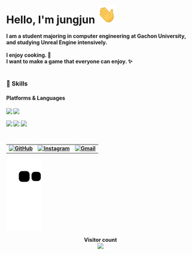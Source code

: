 # Hello, I'm <b> jungjun <img src="https://raw.githubusercontent.com/ABSphreak/ABSphreak/master/gifs/Hi.gif" width="50px">
  
  I am a student majoring in computer engineering at Gachon University, <br> and studying Unreal Engine intensively.<br/>
  <br/>
  I enjoy cooking. 🍳 <br/>
  I want to make a game that everyone can enjoy. ✨ <br/><br/>
</p>


### 💪 Skills
#### Platforms & Languages
<p>
  <img src="https://img.shields.io/badge/Unity-FFFFFF?style=flat-square&logo=Unity&logoColor=black"/>
  <img src="https://img.shields.io/badge/UnrealEngine-0E1128?style=flat-square&logo=UnrealEngine&logoColor=white"/>
</p>
<p>
  <img src="https://img.shields.io/badge/C-A8B9CC?style=flat-square&logo=C&logoColor=black"/> 
  <img src="https://img.shields.io/badge/C++-3178C6?style=flat-square&logo=C++&logoColor=white"/>
  <img src="https://img.shields.io/badge/CSharp-239120?style=flat-square&logo=CSharp&logoColor=black"/>
</p>

<br>

<table>
  <tr>
      <td><a href="https://github.com/ogoo0608"><img src="https://img.shields.io/github/followers/ogoo0608.svg?label=GitHub&style=social" alt="GitHub"></a></td>
      <td><a href="https://www.instagram.com/game.client"><img src="https://img.shields.io/badge/Instagram--_.svg?style=social&logo=instagram" alt="Instagram"></a></td>
      <td><a href="mailto:ogoo0608@gmail.com"><img src="https://img.shields.io/badge/Gmail--_.svg?style=social&logo=gmail" alt="Gmail"></a></td>
  </tr>
</table>

![snake svg](https://github.com/adityamangal1/adityamangal1/blob/output/github-contribution-grid-snake.svg)

  

<p align="center"> 
  Visitor count<br>
  <img src="https://profile-counter.glitch.me/ashwanisng/count.svg" />
</p>

<!--   ![snake svg](https://github.com/ogoo0608/ogoo0608/blob/output/github-contribution-grid-snake.svg) -->


<div align="center">
